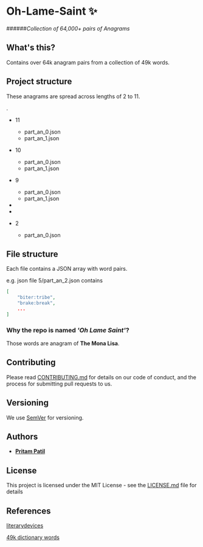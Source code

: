 #  Oh-Lame-Saint :sparkles:
######_Collection of 64,000+ pairs of Anagrams_


## What's this?

Contains over 64k anagram pairs from a collection of 49k words.

## Project structure

These anagrams are spread across lengths of 2 to 11.

.
* 11
  * part_an_0.json
  * part_an_1.json
* 10
  * part_an_0.json
  * part_an_1.json
* 9
  * part_an_0.json
  * part_an_1.json

*
*
* 2
  * part_an_0.json

## File structure

Each file contains a JSON array with word pairs.

e.g. json file 5/part_an_2.json contains

```json
[
    "biter:tribe",
    "brake:break",
    ...
]
```

### Why the repo is named _'Oh Lame Saint'_?

Those words are anagram of __The Mona Lisa__.

## Contributing

Please read [CONTRIBUTING.md](./CONTRIBUTING.md) for details on our code of conduct, and the process for submitting pull requests to us.

## Versioning

We use [SemVer](http://semver.org/) for versioning.

## Authors

* [**Pritam Patil**](https://github.com/pritam-patil)

## License

This project is licensed under the MIT License - see the [LICENSE.md](./LICENSE.md) file for details

## References

[literarydevices](https://literarydevices.net/anagram/)

[49k dictionary words](https://github.com/dwyl/english-words/blob/master/words.txt)